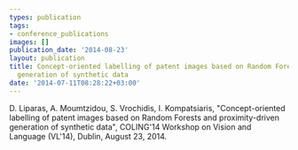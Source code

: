 ```yaml
---
types: publication
tags:
- conference_publications
images: []
publication_date: '2014-08-23'
layout: publication
title: Concept-oriented labelling of patent images based on Random Forests and proximity-driven
  generation of synthetic data
date: '2014-07-11T08:28:22+03:00'
---
```

<p>D. Liparas, A. Moumtzidou, S. Vrochidis, I. Kompatsiaris, "Concept-oriented labelling of patent images based on Random Forests and proximity-driven generation of synthetic data", COLING'14 Workshop on Vision and Language (VL'14), Dublin, August 23, 2014.</p>
